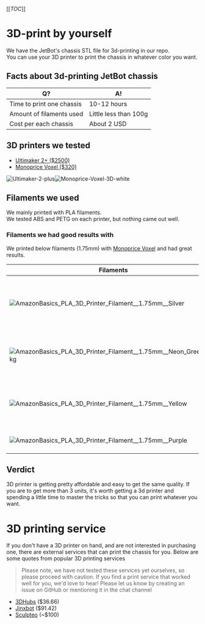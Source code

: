 [[_TOC_]]

# 3D-print by yourself

We have the JetBot's chassis STL file for 3d-printing in our repo.<br/>
You can use your 3D printer to print the chassis in whatever color you want.

## Facts about 3d-printing JetBot chassis

| Q? | A!|
| -------- | -------- |
| Time to print one chassis   | 10-12 hours   |
| Amount of filaments used   | Little less than 100g   |
| Cost per each chassis | About 2 USD |

## 3D printers we tested

- [Ultimaker 2+ ($2500)](https://amzn.to/2t8UDU0)
- [Monoprice Voxel ($320)](https://amzn.to/2GbUJ5Q)

![Ultimaker-2-plus](/uploads/1389cecef5177f55d45670f2c2075031/Ultimaker-2-plus.jpg)![Monoprice-Voxel-3D-white](/uploads/37c3509e5000b5a35a9c6efa53855f69/Monoprice-Voxel-3D-white.jpg)

## Filaments we used

We mainly printed with PLA filaments.<br/>
We tested ABS and PETG on each printer, but nothing came out well.

### Filaments we had good results with

We printed below filaments (1.75mm) with [Monoprice Voxel](https://amzn.to/2GbUJ5Q) and had great results.

| Filaments | Comment | Link |
|-----------|---------|------|
| ![AmazonBasics_PLA_3D_Printer_Filament__1.75mm__Silver](/uploads/006506c2883b1004cb167c54784837ae/AmazonBasics_PLA_3D_Printer_Filament__1.75mm__Silver.jpg) | Great metalic finish.<br/>Darker than gray.<br/> Smooth finish. | [AmazonBasics PLA 3D Printer Filament, 1.75mm, Silver, 1 kg Spool](https://amzn.to/2BkrKZP) |
| ![AmazonBasics_PLA_3D_Printer_Filament__1.75mm__Neon_Green__1_kg](/uploads/28dc542d605ee5d55ce382065052d991/AmazonBasics_PLA_3D_Printer_Filament__1.75mm__Neon_Green__1_kg.jpg) | Not really Neon, but pale green.<br> | [AmazonBasics PLA 3D Printer Filament, 1.75mm, Neon Green, 1 kg Spool](https://amzn.to/2HPg1YR) |
| ![AmazonBasics_PLA_3D_Printer_Filament__1.75mm__Yellow](/uploads/ca6e8ac93d4e148d9f32406c373bf314/AmazonBasics_PLA_3D_Printer_Filament__1.75mm__Yellow.jpg) | Little translucent, but dark yellow like Catapilar yellow |  |
| ![AmazonBasics_PLA_3D_Printer_Filament__1.75mm__Purple](/uploads/b353856617db55700cf110858b8a513f/AmazonBasics_PLA_3D_Printer_Filament__1.75mm__Purple.jpg) | Great color and smooth finish |  |




## Verdict

3D printer is getting pretty affordable and easy to get the same quality.
If you are to get more than 3 units, it's worth getting a 3d printer and spending a little time to master the tricks so that you can print whatever you want.

# 3D printing service

If you don't have a 3D printer on hand, and are not interested in purchasing one, there are external services
that can print the chassis for you.  Below are some quotes from popular 3D printing services

> Please note, we have not tested these services yet ourselves, so please proceed with caution.  If you
> find a print service that worked well for you, we'd love to hear!  Please let us know by creating
> an issue on GitHub or mentioning it in the chat channel

- [3DHubs](https://www.3dhubs.com/) ($36.66)
- [Jinxbot](https://jinxbot.com/) ($91.42)
- [Sculpteo](https://www.sculpteo.com/) (~$100)
